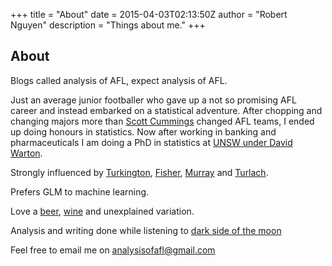 +++
title = "About"
date = 2015-04-03T02:13:50Z
author = "Robert Nguyen"
description = "Things about me."
+++

## About


Blogs called analysis of AFL, expect analysis of AFL.


Just an average junior footballer who gave up a not so promising AFL career and instead embarked on a statistical adventure. After chopping and changing majors more than [Scott Cummings](http://afltables.com/afl/stats/players/S/Scott_Cummings.html) changed AFL teams, I ended up doing honours in statistics. Now after working in banking and pharmaceuticals I am doing a PhD in statistics at [UNSW under David Warton](http://web.maths.unsw.edu.au/~dwarton/).

Strongly influenced by [Turkington](https://www.amazon.com/Instrumental-Variables-Econometric-Society-Monographs/dp/0521385822%3FSubscriptionId%3DAKIAJRRWTH346WSPOAFQ%26tag%3Dprabook0b-20%26linkCode%3Dsp1%26camp%3D2025%26creative%3D165953%26creativeASIN%3D0521385822), [Fisher](https://www.adelaide.edu.au/library/special/mss/fisher/), [Murray](http://www.web.uwa.edu.au/person/kevin.murray) and [Turlach](http://staffhome.ecm.uwa.edu.au/~00043886/).

Prefers GLM to machine learning.

Love a [beer](https://littlecreatures.com.au/agegate/), [wine](https://www.fourthwavewine.com.au/takeittothegrave-home) and unexplained variation.

Analysis and writing done while listening to [dark side of the moon](https://www.youtube.com/watch?v=YI67GAQYsRc)

Feel free to email me on <analysisofafl@gmail.com>

